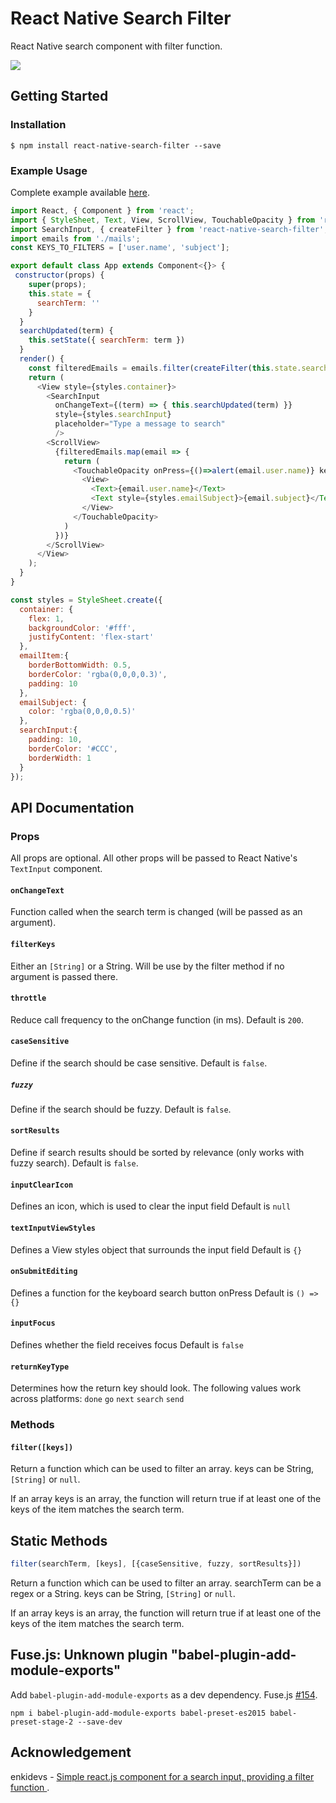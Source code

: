 
# React Native Search Filter

React Native search component with filter function.

![](https://media.giphy.com/media/l3JDnn1QT0ANhltKw/giphy.gif)

## Getting Started

### Installation
`$ npm install react-native-search-filter --save`

### Example Usage
Complete example available [here](/example).

```js
import React, { Component } from 'react';
import { StyleSheet, Text, View, ScrollView, TouchableOpacity } from 'react-native';
import SearchInput, { createFilter } from 'react-native-search-filter';
import emails from './mails';
const KEYS_TO_FILTERS = ['user.name', 'subject'];

export default class App extends Component<{}> {
 constructor(props) {
    super(props);
    this.state = {
      searchTerm: ''
    }
  }
  searchUpdated(term) {
    this.setState({ searchTerm: term })
  }
  render() {
    const filteredEmails = emails.filter(createFilter(this.state.searchTerm, KEYS_TO_FILTERS))
    return (
      <View style={styles.container}>
        <SearchInput 
          onChangeText={(term) => { this.searchUpdated(term) }} 
          style={styles.searchInput}
          placeholder="Type a message to search"
          />
        <ScrollView>
          {filteredEmails.map(email => {
            return (
              <TouchableOpacity onPress={()=>alert(email.user.name)} key={email.id} style={styles.emailItem}>
                <View>
                  <Text>{email.user.name}</Text>
                  <Text style={styles.emailSubject}>{email.subject}</Text>
                </View>
              </TouchableOpacity>
            )
          })}
        </ScrollView>
      </View>
    );
  }
}

const styles = StyleSheet.create({
  container: {
    flex: 1,
    backgroundColor: '#fff',
    justifyContent: 'flex-start'
  },
  emailItem:{
    borderBottomWidth: 0.5,
    borderColor: 'rgba(0,0,0,0.3)',
    padding: 10
  },
  emailSubject: {
    color: 'rgba(0,0,0,0.5)'
  },
  searchInput:{
    padding: 10,
    borderColor: '#CCC',
    borderWidth: 1
  }
});
```

## API Documentation

### Props

All props are optional. All other props will be passed to React Native's ```TextInput``` component.

#### ```onChangeText```
Function called when the search term is changed (will be passed as an argument).

#### ```filterKeys```

Either an ```[String]``` or a String. Will be use by the filter method if no argument is passed there.

#### ```throttle```

Reduce call frequency to the onChange function (in ms). Default is ```200```.

#### ```caseSensitive```

Define if the search should be case sensitive. Default is ```false```.

##### ```fuzzy```

Define if the search should be fuzzy. Default is ```false```.

#### ```sortResults```

Define if search results should be sorted by relevance (only works with fuzzy search). Default is ```false```.

#### ```inputClearIcon```

Defines an icon, which is used to clear the input field
Default is ```null```

#### ```textInputViewStyles```

Defines a View styles object that surrounds the input field
Default is ```{}```

#### ```onSubmitEditing```

Defines a function for the keyboard search button onPress
Default is ```() => {}```

#### ```inputFocus```

Defines whether the field receives focus
Default is ```false```

#### ```returnKeyType```

Determines how the return key should look.
The following values work across platforms:
```done```
```go```
```next```
```search```
```send```

### Methods

#### ```filter([keys])```

Return a function which can be used to filter an array. keys can be String, ```[String]``` or ```null```.

If an array keys is an array, the function will return true if at least one of the keys of the item matches the search term.

## Static Methods
```js
filter(searchTerm, [keys], [{caseSensitive, fuzzy, sortResults}])
```

Return a function which can be used to filter an array. searchTerm can be a regex or a String. keys can be String, ```[String]``` or ```null```.

If an array keys is an array, the function will return true if at least one of the keys of the item matches the search term.

## Fuse.js: Unknown plugin "babel-plugin-add-module-exports"
Add ```babel-plugin-add-module-exports``` as a dev dependency. Fuse.js [#154](https://github.com/krisk/Fuse/issues/154).

```npm i babel-plugin-add-module-exports babel-preset-es2015 babel-preset-stage-2 --save-dev```

## Acknowledgement
enkidevs - [Simple react.js component for a search input, providing a filter function ](https://github.com/enkidevs/react-search-input).
